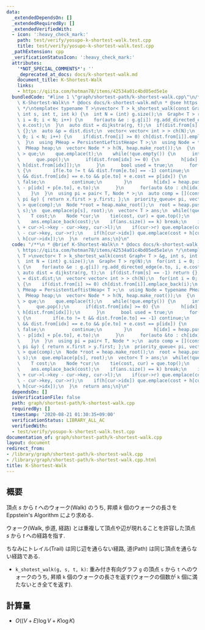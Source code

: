 ```yaml
---
data:
  _extendedDependsOn: []
  _extendedRequiredBy: []
  _extendedVerifiedWith:
  - icon: ':heavy_check_mark:'
    path: test/verify/yosupo-k-shortest-walk.test.cpp
    title: test/verify/yosupo-k-shortest-walk.test.cpp
  _pathExtension: cpp
  _verificationStatusIcon: ':heavy_check_mark:'
  attributes:
    '*NOT_SPECIAL_COMMENTS*': ''
    _deprecated_at_docs: docs/k-shortest-walk.md
    document_title: K-Shortest-Walk
    links:
    - https://qiita.com/hotman78/items/42534a01c4bd05ed5e1e
  bundledCode: "#line 1 \"graph/shortest-path/k-shortest-walk.cpp\"\n/**\n * @brief\
    \ K-Shortest-Walk\n * @docs docs/k-shortest-walk.md\n * @see https://qiita.com/hotman78/items/42534a01c4bd05ed5e1e\n\
    \ */\ntemplate< typename T >\nvector< T > k_shortest_walk(const Graph< T > &g,\
    \ int s, int t, int k) {\n  int N = (int) g.size();\n  Graph< T > rg(N);\n  for(int\
    \ i = 0; i < N; i++) {\n    for(auto &e : g.g[i]) rg.add_directed_edge(e.to, i,\
    \ e.cost);\n  }\n  auto dist = dijkstra(rg, t);\n  if(dist.from[s] == -1) return\
    \ {};\n  auto &p = dist.dist;\n  vector< vector< int > > ch(N);\n  for(int i =\
    \ 0; i < N; i++) {\n    if(dist.from[i] >= 0) ch[dist.from[i]].emplace_back(i);\n\
    \  }\n  using PHeap = PersistentLeftistHeap< T >;\n  using Node = typename PHeap::Node;\n\
    \  PHeap heap;\n  vector< Node * > h(N, heap.make_root());\n  {\n    queue< int\
    \ > que;\n    que.emplace(t);\n    while(!que.empty()) {\n      int idx = que.front();\n\
    \      que.pop();\n      if(dist.from[idx] >= 0) {\n        h[idx] = heap.meld(h[idx],\
    \ h[dist.from[idx]]);\n      }\n      bool used = true;\n      for(auto &e : g.g[idx])\
    \ {\n        if(e.to != t && dist.from[e.to] == -1) continue;\n        if(used\
    \ && dist.from[idx] == e.to && p[e.to] + e.cost == p[idx]) {\n          used =\
    \ false;\n          continue;\n        }\n        h[idx] = heap.push(h[idx], e.cost\
    \ - p[idx] + p[e.to], e.to);\n      }\n      for(auto &to : ch[idx]) que.emplace(to);\n\
    \    }\n  }\n  using pi = pair< T, Node * >;\n  auto comp = [](const pi &x, const\
    \ pi &y) { return x.first > y.first; };\n  priority_queue< pi, vector< pi >, decltype(comp)\
    \ > que(comp);\n  Node *root = heap.make_root();\n  root = heap.push(root, p[s],\
    \ s);\n  que.emplace(p[s], root);\n  vector< T > ans;\n  while(!que.empty()) {\n\
    \    T cost;\n    Node *cur;\n    tie(cost, cur) = que.top();\n    que.pop();\n\
    \    ans.emplace_back(cost);\n    if(ans.size() == k) break;\n    if(cur->l) que.emplace(cost\
    \ + cur->l->key - cur->key, cur->l);\n    if(cur->r) que.emplace(cost + cur->r->key\
    \ - cur->key, cur->r);\n    if(h[cur->idx]) que.emplace(cost + h[cur->idx]->key,\
    \ h[cur->idx]);\n  }\n  return ans;\n}\n"
  code: "/**\n * @brief K-Shortest-Walk\n * @docs docs/k-shortest-walk.md\n * @see\
    \ https://qiita.com/hotman78/items/42534a01c4bd05ed5e1e\n */\ntemplate< typename\
    \ T >\nvector< T > k_shortest_walk(const Graph< T > &g, int s, int t, int k) {\n\
    \  int N = (int) g.size();\n  Graph< T > rg(N);\n  for(int i = 0; i < N; i++)\
    \ {\n    for(auto &e : g.g[i]) rg.add_directed_edge(e.to, i, e.cost);\n  }\n \
    \ auto dist = dijkstra(rg, t);\n  if(dist.from[s] == -1) return {};\n  auto &p\
    \ = dist.dist;\n  vector< vector< int > > ch(N);\n  for(int i = 0; i < N; i++)\
    \ {\n    if(dist.from[i] >= 0) ch[dist.from[i]].emplace_back(i);\n  }\n  using\
    \ PHeap = PersistentLeftistHeap< T >;\n  using Node = typename PHeap::Node;\n\
    \  PHeap heap;\n  vector< Node * > h(N, heap.make_root());\n  {\n    queue< int\
    \ > que;\n    que.emplace(t);\n    while(!que.empty()) {\n      int idx = que.front();\n\
    \      que.pop();\n      if(dist.from[idx] >= 0) {\n        h[idx] = heap.meld(h[idx],\
    \ h[dist.from[idx]]);\n      }\n      bool used = true;\n      for(auto &e : g.g[idx])\
    \ {\n        if(e.to != t && dist.from[e.to] == -1) continue;\n        if(used\
    \ && dist.from[idx] == e.to && p[e.to] + e.cost == p[idx]) {\n          used =\
    \ false;\n          continue;\n        }\n        h[idx] = heap.push(h[idx], e.cost\
    \ - p[idx] + p[e.to], e.to);\n      }\n      for(auto &to : ch[idx]) que.emplace(to);\n\
    \    }\n  }\n  using pi = pair< T, Node * >;\n  auto comp = [](const pi &x, const\
    \ pi &y) { return x.first > y.first; };\n  priority_queue< pi, vector< pi >, decltype(comp)\
    \ > que(comp);\n  Node *root = heap.make_root();\n  root = heap.push(root, p[s],\
    \ s);\n  que.emplace(p[s], root);\n  vector< T > ans;\n  while(!que.empty()) {\n\
    \    T cost;\n    Node *cur;\n    tie(cost, cur) = que.top();\n    que.pop();\n\
    \    ans.emplace_back(cost);\n    if(ans.size() == k) break;\n    if(cur->l) que.emplace(cost\
    \ + cur->l->key - cur->key, cur->l);\n    if(cur->r) que.emplace(cost + cur->r->key\
    \ - cur->key, cur->r);\n    if(h[cur->idx]) que.emplace(cost + h[cur->idx]->key,\
    \ h[cur->idx]);\n  }\n  return ans;\n}\n"
  dependsOn: []
  isVerificationFile: false
  path: graph/shortest-path/k-shortest-walk.cpp
  requiredBy: []
  timestamp: '2020-08-21 01:30:35+09:00'
  verificationStatus: LIBRARY_ALL_AC
  verifiedWith:
  - test/verify/yosupo-k-shortest-walk.test.cpp
documentation_of: graph/shortest-path/k-shortest-walk.cpp
layout: document
redirect_from:
- /library/graph/shortest-path/k-shortest-walk.cpp
- /library/graph/shortest-path/k-shortest-walk.cpp.html
title: K-Shortest-Walk
---
```

## 概要

頂点 $s$ から $t$ へのウォーク(Walk) のうち, 昇順 $k$ 個のウォークの長さを Eppstein's Algorithm により求める. 

ウォーク(Walk, 歩道, 経路) とは重複して頂点や辺が現れることを許容した頂点 $s$ から $t$ への経路を指す.

ちなみにトレイル(Trail) は同じ辺を通らない経路, 道(Path) は同じ頂点を通らない経路である.

* `k_shotest_walk(g, s, t, k)`: 重み付き有向グラフ `g` の頂点 `s` から `t` へのウォークのうち, 昇順 `k` 個のウォークの長さを返す(ウォークの個数が `k` 個に満たないとき全てを返す).

## 計算量

* $O((V + E) \log V + K \log K)$
